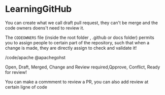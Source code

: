 # LearningGitHub
You can create what we call draft pull request, they can't be merge and the code owners doens't need to review it.



The `CODEOWNERS` file (inside the root folder , .github or docs folder) permits you to assign people to certain part of the repository, such that when a change is made, they are directly assign to check and validate it!

/code/apache @apachegohst


Open, Draft, Merged, Change and Review required,Qpprove, Conflict, Ready for review!


You can make a commment to review a PR, you can also add review at certain ligne of code
